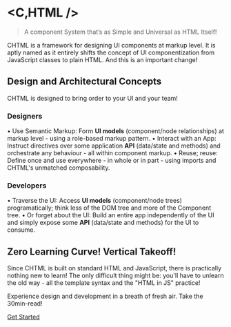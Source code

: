 # &lt;C&sbquo;HTML /&gt;
> A component System that’s as Simple and Universal as HTML Itself!

CHTML is a framework for designing UI components at markup level. It is aptly named as it entirely shifts the concept of UI componentization from JavaScript classes to plain HTML. And this is an important change!

## Design and Architectural Concepts
CHTML is designed to bring order to your UI and your team!

### Designers
• Use Semantic Markup: Form **UI models** (component/node relationships) at markup level - using a role-based markup pattern.
• Interact with an App: Instruct directives over some application **API** (data/state and methods) and orchestrate any behaviour - all within component markup.
• Reuse; reuse: Define once and use everywhere - in whole or in part - using imports and CHTML's unmatched composability.

### Developers
• Traverse the UI: Access **UI models** (component/node trees) programatically; think less of the DOM tree and more of the Component tree.
• Or forget about the UI: Build an entire app independently of the UI and simply expose some **API** (data/state and methods) for the UI to consume.

## Zero Learning Curve! Vertical Takeoff!
Since CHTML is built on standard HTML and JavaScript, there is practically nothing new to learn! The only difficult thing might be: you'll have to unlearn the old way - all the template syntax and the "HTML in JS" practice!

Experience design and development in a breath of fresh air. Take the 30min-read!

[Get Started](/chtml/guide/getting-started/)
